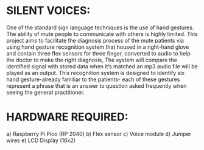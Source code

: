 # SILENT VOICES:
One of the standard sign language techniques is the use of hand gestures. The ability of mute people to communicate with others is highly limited. This project aims to facilitate the diagnosis process of the mute patients via using hand gesture recognition system that housed in a right-hand glove and contain three flex sensors for three finger, converted to audio to help the doctor to make the right diagnosis, The system will compare the identified signal with stored data when it’s matched an mp3 audio file will be played as an output. This recognition system is designed to identify six hand gesture-already familiar to the patients- each of these gestures represent a phrase that is an answer to question asked frequently when seeing the general practitioner.
# HARDWARE REQUIRED:
a) Raspberry Pi Pico (RP 2040)
b) Flex sensor
c) Voice module
d) Jumper wires
e) LCD Display (16x2)
